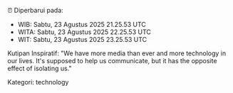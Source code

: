 ⏰ Diperbarui pada:
- WIB: Sabtu, 23 Agustus 2025 21.25.53 UTC
- WITA: Sabtu, 23 Agustus 2025 22.25.53 UTC
- WIT: Sabtu, 23 Agustus 2025 23.25.53 UTC

Kutipan Inspiratif:
"We have more media than ever and more technology in our lives. It's supposed to help us communicate, but it has the opposite effect of isolating us."


Kategori: technology

